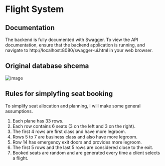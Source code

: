 # Flight System

## Documentation
The backend is fully documented with Swagger. To view the API documentation, ensure that the backend application is running, and navigate to http://localhost:8080/swagger-ui.html in your web browser.
  
## Original database shcema
![image](https://github.com/user-attachments/assets/348ffc8e-882a-4d7b-bacf-44b968ed24ef)

## Rules for simplyfing seat booking
To simplify seat allocation and planning, I will make some general assumptions.
1. Each plane has 33 rows.
2. Each row contains 6 seats (3 on the left and 3 on the right).
3. The first 4 rows are first class and have more legroom.
4. Rows 5 to 7 are business class and also have more legroom.
5. Row 14 has emergency exit doors and provides more legroom.
6. The first 5 rows and the last 5 rows are considered close to the exit.
7. Booked seats are random and are generated every time a client selects a flight. 
